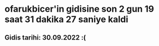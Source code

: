 # ofarukbicer'in gidisine son 2 gun 19 saat 31 dakika 27 saniye kaldi

## Gidis tarihi: 30.09.2022 :(
